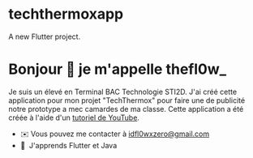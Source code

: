 # techthermoxapp

A new Flutter project.

Bonjour 👋 je m'appelle thefl0w\_
==========================

Je suis un élevé en Terminal BAC Technologie STI2D. J'ai créé cette application pour mon projet "TechThermox" pour faire une de publicité notre prototype a mec camardes de ma classe. Cette application a été créée à l'aide d'un [tutoriel de YouTube](https://www.youtube.com/watch?v=x4DydJKVvQk&list=PLnSavHZ5aCEm_fqaJasNCEc8_or3pJOx-&index=3).

* ✉️ Vous pouvez me contacter à [idfl0wxzero@gmail.com](mailto:idfl0wxzero@gmail.com)
* 🧠  J'apprends Flutter et Java


